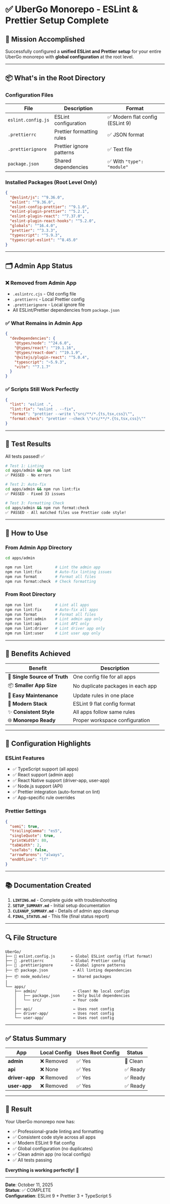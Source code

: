 # ✅ UberGo Monorepo - ESLint & Prettier Setup Complete

## 🎯 Mission Accomplished

Successfully configured a **unified ESLint and Prettier setup** for your entire UberGo monorepo with **global configuration** at the root level.

---

## 📦 What's in the Root Directory

### Configuration Files
| File | Description | Format |
|------|-------------|--------|
| `eslint.config.js` | ESLint configuration | ✅ Modern flat config (ESLint 9) |
| `.prettierrc` | Prettier formatting rules | ✅ JSON format |
| `.prettierignore` | Prettier ignore patterns | ✅ Text file |
| `package.json` | Shared dependencies | ✅ With `"type": "module"` |

### Installed Packages (Root Level Only)
```json
{
  "@eslint/js": "^9.36.0",
  "eslint": "^9.36.0",
  "eslint-config-prettier": "^9.1.0",
  "eslint-plugin-prettier": "^5.2.1",
  "eslint-plugin-react": "^7.37.0",
  "eslint-plugin-react-hooks": "^5.2.0",
  "globals": "^16.4.0",
  "prettier": "^3.3.3",
  "typescript": "^5.9.3",
  "typescript-eslint": "^8.45.0"
}
```

---

## 🗂️ Admin App Status

### ❌ Removed from Admin App
- `.eslintrc.cjs` - Old config file
- `.prettierrc` - Local Prettier config
- `.prettierignore` - Local ignore file
- All ESLint/Prettier dependencies from `package.json`

### ✅ What Remains in Admin App
```json
{
  "devDependencies": {
    "@types/node": "^24.6.0",
    "@types/react": "^19.1.16",
    "@types/react-dom": "^19.1.9",
    "@vitejs/plugin-react": "^5.0.4",
    "typescript": "~5.9.3",
    "vite": "^7.1.7"
  }
}
```

### ✅ Scripts Still Work Perfectly
```json
{
  "lint": "eslint .",
  "lint:fix": "eslint . --fix",
  "format": "prettier --write \"src/**/*.{ts,tsx,css}\"",
  "format:check": "prettier --check \"src/**/*.{ts,tsx,css}\""
}
```

---

## 🧪 Test Results

All tests passed! ✅

```bash
# Test 1: Linting
cd apps/admin && npm run lint
✅ PASSED - No errors

# Test 2: Auto-fix
cd apps/admin && npm run lint:fix
✅ PASSED - Fixed 33 issues

# Test 3: Formatting Check
cd apps/admin && npm run format:check
✅ PASSED - All matched files use Prettier code style!
```

---

## 🚀 How to Use

### From Admin App Directory
```bash
cd apps/admin

npm run lint          # Lint the admin app
npm run lint:fix      # Auto-fix linting issues
npm run format        # Format all files
npm run format:check  # Check formatting
```

### From Root Directory
```bash
npm run lint          # Lint all apps
npm run lint:fix      # Auto-fix all apps
npm run format        # Format all files
npm run lint:admin    # Lint admin app only
npm run lint:api      # Lint API only
npm run lint:driver   # Lint driver app only
npm run lint:user     # Lint user app only
```

---

## 🎁 Benefits Achieved

| Benefit | Description |
|---------|-------------|
| 🎯 **Single Source of Truth** | One config file for all apps |
| 📦 **Smaller App Size** | No duplicate packages in each app |
| 🔧 **Easy Maintenance** | Update rules in one place |
| 🚀 **Modern Stack** | ESLint 9 flat config format |
| ✨ **Consistent Style** | All apps follow same rules |
| 🌐 **Monorepo Ready** | Proper workspace configuration |

---

## 📐 Configuration Highlights

### ESLint Features
- ✅ TypeScript support (all apps)
- ✅ React support (admin app)
- ✅ React Native support (driver-app, user-app)
- ✅ Node.js support (API)
- ✅ Prettier integration (auto-format on lint)
- ✅ App-specific rule overrides

### Prettier Settings
```json
{
  "semi": true,
  "trailingComma": "es5",
  "singleQuote": true,
  "printWidth": 80,
  "tabWidth": 2,
  "useTabs": false,
  "arrowParens": "always",
  "endOfLine": "lf"
}
```

---

## 📚 Documentation Created

1. **`LINTING.md`** - Complete guide with troubleshooting
2. **`SETUP_SUMMARY.md`** - Initial setup documentation
3. **`CLEANUP_SUMMARY.md`** - Details of admin app cleanup
4. **`FINAL_STATUS.md`** - This file (final status report)

---

## 🔍 File Structure

```
UberGo/
├── 📝 eslint.config.js       ← Global ESLint config (flat format)
├── 📝 .prettierrc            ← Global Prettier config
├── 📝 .prettierignore        ← Global ignore patterns
├── 📦 package.json           ← All linting dependencies
├── 📦 node_modules/          ← Shared packages
│
└── apps/
    ├── admin/                ← Clean! No local configs
    │   ├── package.json      ← Only build dependencies
    │   └── src/              ← Your code
    │
    ├── api/                  ← Uses root config
    ├── driver-app/           ← Uses root config
    └── user-app/             ← Uses root config
```

---

## ✅ Status Summary

| App | Local Config | Uses Root Config | Status |
|-----|--------------|------------------|--------|
| **admin** | ❌ Removed | ✅ Yes | 🎉 Clean |
| **api** | ❌ None | ✅ Yes | ✅ Ready |
| **driver-app** | ❌ Removed | ✅ Yes | ✅ Ready |
| **user-app** | ❌ Removed | ✅ Yes | ✅ Ready |

---

## 🎉 Result

Your UberGo monorepo now has:
- ✅ Professional-grade linting and formatting
- ✅ Consistent code style across all apps
- ✅ Modern ESLint 9 flat config
- ✅ Global configuration (no duplicates)
- ✅ Clean admin app (no local configs)
- ✅ All tests passing

**Everything is working perfectly!** 🚀

---

**Date**: October 11, 2025  
**Status**: ✅ COMPLETE  
**Configuration**: ESLint 9 + Prettier 3 + TypeScript 5

